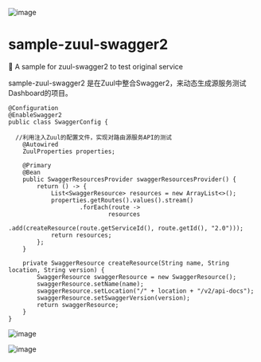 ![image](https://img.shields.io/badge/test-passing-green.svg)

# sample-zuul-swagger2
:palm_tree: A sample for zuul-swagger2 to test original service

sample-zuul-swagger2 是在Zuul中整合Swagger2，来动态生成源服务测试Dashboard的项目。

```
@Configuration
@EnableSwagger2
public class SwaggerConfig {

  //利用注入Zuul的配置文件，实现对路由源服务API的测试
	@Autowired
	ZuulProperties properties;

	@Primary
	@Bean
	public SwaggerResourcesProvider swaggerResourcesProvider() {
		return () -> {
			List<SwaggerResource> resources = new ArrayList<>();
			properties.getRoutes().values().stream()
					.forEach(route ->
							resources
									.add(createResource(route.getServiceId(), route.getId(), "2.0")));
			return resources;
		};
	}

	private SwaggerResource createResource(String name, String location, String version) {
		SwaggerResource swaggerResource = new SwaggerResource();
		swaggerResource.setName(name);
		swaggerResource.setLocation("/" + location + "/v2/api-docs");
		swaggerResource.setSwaggerVersion(version);
		return swaggerResource;
	}
}
```

![image](https://github.com/SpringCloud/sample-zuul-swagger2/blob/master/img/1.png)

![image](https://github.com/SpringCloud/sample-zuul-swagger2/blob/master/img/2.png)

